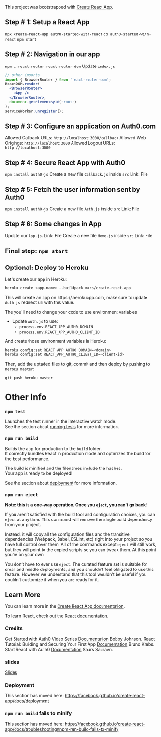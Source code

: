 This project was bootstrapped with [Create React App](https://github.com/facebook/create-react-app).

## Step # 1: Setup a React App

```npx create-react-app auth0-started-with-react```
```cd auth0-started-with-react```
```npm start```

## Step # 2: Navigation in our app

```npm i react-router react-router-dom```
Update `index.js`
```jsx
// other imports
import { BrowserRouter } from 'react-router-dom';
ReactDOM.render(
  <BrowserRouter>
    <App />
  </BrowserRouter>,
  document.getElementById("root")
);
serviceWorker.unregister();
```

## Step # 3: Configure an application on Auth0.com

Allowed Callback URLs: `http://localhost:3000/callback`
Allowed Web Origings: `http://localhost:3000`
Allowed Logout URLs: `http://localhost:3000`

## Step # 4: Secure React App with Auth0

```npm install auth0-js```
Create a new file `Callback.js` inside `src`
Link: File

## Step # 5: Fetch the user information sent by Auth0

```npm install auth0-js```
Create a new file `Auth.js` inside `src`
Link: File

## Step # 6: Some changes in App
Update our `App.js`.
Link: File
Create a new file `Home.js` inside `src`
Link: File

## Final step: `npm start`

## Optional: Deploy to Heroku

Let's create our app in Heroku:

``` sh
heroku create <app-name> --buildpack mars/create-react-app
```

This will create an app on https://<app-name>.herokuapp.com, make sure to update `Auth.js` redirect uri with this value.

The you'll need to change your code to use environment variables
- Update `Auth.js` to use:
  * `process.env.REACT_APP_AUTH0_DOMAIN`
  * `process.env.REACT_APP_AUTH0_CLIENT_ID`

And create those environment variables in Heroku:

``` sh
heroku config:set REACT_APP_AUTH0_DOMAIN=<domain>
heroku config:set REACT_APP_AUTH0_CLIENT_ID=<client-id>
```

Then, add the uptaded files to git, commit and then deploy by pushing to `heroku master`:

```
git push heroku master
```

# Other Info

### `npm test`

Launches the test runner in the interactive watch mode.<br>
See the section about [running tests](https://facebook.github.io/create-react-app/docs/running-tests) for more information.

### `npm run build`

Builds the app for production to the `build` folder.<br>
It correctly bundles React in production mode and optimizes the build for the best performance.

The build is minified and the filenames include the hashes.<br>
Your app is ready to be deployed!

See the section about [deployment](https://facebook.github.io/create-react-app/docs/deployment) for more information.

### `npm run eject`

**Note: this is a one-way operation. Once you `eject`, you can’t go back!**

If you aren’t satisfied with the build tool and configuration choices, you can `eject` at any time. This command will remove the single build dependency from your project.

Instead, it will copy all the configuration files and the transitive dependencies (Webpack, Babel, ESLint, etc) right into your project so you have full control over them. All of the commands except `eject` will still work, but they will point to the copied scripts so you can tweak them. At this point you’re on your own.

You don’t have to ever use `eject`. The curated feature set is suitable for small and middle deployments, and you shouldn’t feel obligated to use this feature. However we understand that this tool wouldn’t be useful if you couldn’t customize it when you are ready for it.

## Learn More

You can learn more in the [Create React App documentation](https://facebook.github.io/create-react-app/docs/getting-started).

To learn React, check out the [React documentation](https://reactjs.org/).

### Credits

Get Started with Auth0 Video Series [Documentation](https://auth0.com/docs/videos/get-started) Bobby Johnson.
React Tutorial: Building and Securing Your First App [Documentation](https://auth0.com/blog/react-tutorial-building-and-securing-your-first-app) Bruno Krebs.
Start React with Auth0 [Documentation](https://medium.com/@saurssaurav33/start-react-with-auth0-107525cb969) Saurs Sauravn.

### slides
[Slides](https://docs.google.com/presentation/d/1yN03vvyhP3lw7SxrfsmJuOa5785Cm0HMcrirGnwtg4U/edit?usp=sharing)

### Deployment

This section has moved here: https://facebook.github.io/create-react-app/docs/deployment

### `npm run build` fails to minify

This section has moved here: https://facebook.github.io/create-react-app/docs/troubleshooting#npm-run-build-fails-to-minify
